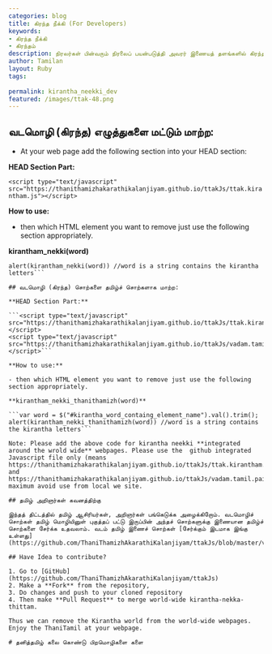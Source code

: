 ```yaml
---
categories: blog
title: கிரந்த நீக்கி (For Developers)
keywords: 
- கிரந்த நீக்கி
- கிரந்தம்
description: நிரலர்கள் பின்வரும் நிரலைப் பயன்படுத்தி அவரர் இணையத் தளங்களில் கிரந்தப் பயன்பாட்டை குறைக்க முடியும். முடிந்தால் இந்த நிரலை மேம்படுத்த முயலாலாம்.
author: Tamilan
layout: Ruby
tags: 
 
permalink: kirantha_neekki_dev
featured: /images/ttak-48.png
---
```


## வடமொழி (கிரந்த) எழுத்துகளை மட்டும் மாற்ற:

- At your web page add the following section into your HEAD section:

**HEAD Section Part:**

```<script type="text/javascript" src="https://thanithamizhakarathikalanjiyam.github.io/ttakJs/ttak.kirantham.js"></script>```

**How to use:**

- then which HTML element you want to remove just use the following section appropriately.	

**kirantham_nekki(word)**

```var word = $("#kirantha_word_containg_element_name").val().trim();
alert(kirantham_nekki(word)) //word is a string contains the kirantha letters```

## வடமொழி (கிரந்த) சொற்களை தமிழ்ச் சொற்களாக மாற்ற:

**HEAD Section Part:**

```<script type="text/javascript" src="https://thanithamizhakarathikalanjiyam.github.io/ttakJs/ttak.kirantham.js"></script>
<script type="text/javascript" src="https://thanithamizhakarathikalanjiyam.github.io/ttakJs/vadam.tamil.pairs.js"></script>```

**How to use:**

- then which HTML element you want to remove just use the following section appropriately.	

**kirantham_nekki_thanithamizh(word)**

```var word = $("#kirantha_word_containg_element_name").val().trim();
alert(kirantham_nekki_thanithamizh(word)) //word is a string contains the kirantha letters```

Note: Please add the above code for kirantha neekki **integrated around the wrold wide** webpages. Please use the  github integrated Javascript file only (means https://thanithamizhakarathikalanjiyam.github.io/ttakJs/ttak.kirantham.js and https://thanithamizhakarathikalanjiyam.github.io/ttakJs/vadam.tamil.pairs.js), maximum avoid use from local we site.

## தமிழ் அறிஞர்கள் கவனத்திற்கு

இந்தத் திட்டத்தில் தமிழ் ஆசிரியர்கள், அறிஞர்கள் பங்கெடுக்க அழைக்கிறோம். வடமொழிச் சொற்கள் தமிழ் மொழியினுள் புகுத்தப் பட்டு இருப்பின் அந்தச் சொற்களுக்கு இணையான தமிழ்ச் சொற்களை சேர்க்க உதவலாம். வடம் தமிழ் இணைச் சொற்கள் [சேர்க்கும் இடமாக இங்கு உள்ளது](https://github.com/ThaniThamizhAkarathiKalanjiyam/ttakJs/blob/master/vadam.tamil.pairs.js).

## Have Idea to contribute?

1. Go to [GitHub](https://github.com/ThaniThamizhAkarathiKalanjiyam/ttakJs)
2. Make a **Fork** from the repository, 
3. Do changes and push to your cloned repository
4. Then make **Pull Request** to merge world-wide kirantha-nekka-thittam.

Thus we can remove the Kirantha world from the world-wide webpages. Enjoy the ThaniTamil at your webpage.

# தனித்தமிழ் கலை கொண்டு பிறமொழிகளை களை
